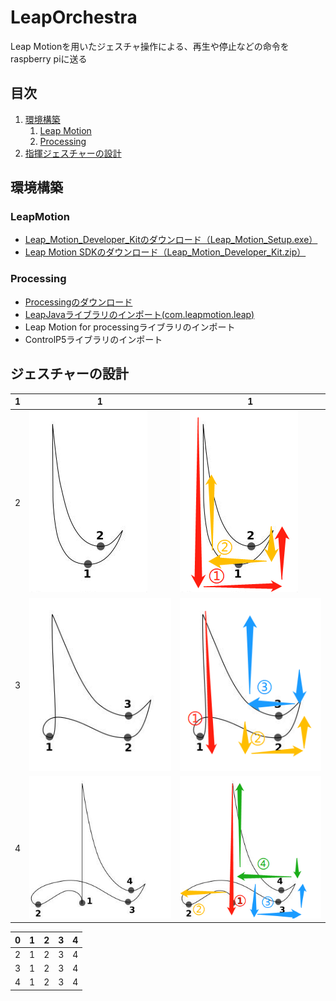 # LeapOrchestra
Leap Motionを用いたジェスチャ操作による、再生や停止などの命令をraspberry piに送る
## 目次
1. [環境構築](#環境構築)  
    1. [Leap Motion](#leapmotion)
    2. [Processing](#processing)
2. [指揮ジェスチャーの設計](#ジェスチャーの設計)
    
## 環境構築
### LeapMotion
* [Leap_Motion_Developer_Kitのダウンロード（Leap_Motion_Setup.exe）](https://developer.leapmotion.com/get-started)
* [Leap Motion SDKのダウンロード（Leap_Motion_Developer_Kit.zip）](https://developer.leapmotion.com/get-started)

### Processing
* [Processingのダウンロード](https://processing.org/download/)
* [LeapJavaライブラリのインポート(com.leapmotion.leap)](https://developer-archive.leapmotion.com/documentation/java/devguide/Leap_Processing.html)
* Leap Motion for processingライブラリのインポート
* ControlP5ライブラリのインポート

## ジェスチャーの設計
|  1 | 1  | 1 |
|  ----  | ----   | ----  | 
| 2 |   ![Tempo2](https://github.com/SkyoKen/LeapOrchestra/blob/master/image/Tempo2.png)  | ![Tempo2](https://github.com/SkyoKen/LeapOrchestra/blob/master/image/Tempo2_.png)| 
| 3 |   ![Tempo3](https://github.com/SkyoKen/LeapOrchestra/blob/master/image/Tempo3.png)  | ![Tempo2](https://github.com/SkyoKen/LeapOrchestra/blob/master/image/Tempo3_.png)| 
| 4 |   ![Tempo4](https://github.com/SkyoKen/LeapOrchestra/blob/master/image/Tempo4.png)  | ![Tempo2](https://github.com/SkyoKen/LeapOrchestra/blob/master/image/Tempo4_.png)| 


|0|1|2|3|4|
|  ----  | ----   | ----  |  ----  | ----  | 
|2|1|2|3|4|
|3|1|2|3|4|
|4|1|2|3|4|
